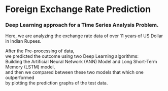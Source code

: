 # Foreign Exchange Rate Prediction
### Deep Learning approach for a Time Series Analysis Problem.

Here, we are analyzing the exchange rate data of over 11 years of US Dollar in Indian Rupees.

After the Pre-processing of data, \
we predicted the outcome using two Deep Learning algorithms: \
Building the Artificial Neural Network (ANN) Model and Long Short-Term Memory (LSTM) model, \
and then we compared between these two models that which one outperformed \
by plotting the prediction graphs of the test data.

